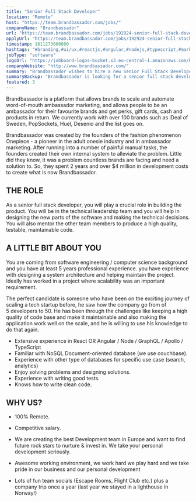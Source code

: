 ```yaml
---
title: "Senior Full Stack Developer"
location: "Remote"
host: "https://team.brandbassador.com/jobs/"
companyName: "Brandbassador"
url: "https://team.brandbassador.com/jobs/192924-senior-full-stack-developer"
applyUrl: "https://team.brandbassador.com/jobs/192924-senior-full-stack-developer/applications/new?"
timestamp: 1611273600000
hashtags: "#branding,#ui/ux,#reactjs,#angular,#nodejs,#typescript,#marketing,#socialmedia,#couchbase,#analysis"
jobType: "software"
logoUrl: "https://jobboard-logos-bucket.s3.eu-central-1.amazonaws.com/brandbassador"
companyWebsite: "http://www.brandbassador.com/"
summary: "Brandbassador wishes to hire a new Senior Full Stack Developer. If you have extensive experience in React OR Angular / Node / GraphQL / Apollo / TypeScript, consider applying."
summaryBackup: "Brandbassador is looking for a senior full stack developer that has experience in: #branding, #ui/ux, #reactjs."
featured: 3
---
```


Brandbassador is a platform that allows brands to scale and automate word-of-mouth ambassador marketing, and allows people to be an ambassador for their favourite brands and get perks, gift cards, cash and products in return. We currently work with over 100 brands such as iDeal of Sweden, PopSockets, Huel, Desenio and the list goes on. 

Brandbassador was created by the founders of the fashion phenomenon Onepiece - a pioneer in the adult onesie industry and in ambassador marketing. After running into a number of painful manual tasks, the founders created their own internal system to alleviate the problem. Little did they know, it was a problem countless brands are facing and need a solution to. So, they spent 2 years and over $4 million in development costs to create what is now Brandbassador.

## THE ROLE

As a senior full stack developer, you will play a crucial role in building the product. You will be in the technical leadership team and you will help in designing the new parts of the software and making the technical decisions. You will also mentor the other team members to produce a high quality, testable, maintainable code.  

## A LITTLE BIT ABOUT YOU

You are coming from software engineering / computer science background and you have at least 5 years professional experience. you have experience with designing a system architecture and helping maintain the project. Ideally has worked in a project where scalability was an important requirement.

The perfect candidate is someone who have been on the exciting journey of scaling a tech startup before, he saw how the company go from of 5 developers to 50. He has been through the challenges like keeping a high quality of code base and make it maintainable and also making the application work well on the scale, and he is willing to use his knowledge to do that again.

*   Extensive experience in React OR Angular / Node / GraphQL / Apollo / TypeScript
*   Familiar with NoSQL Document-oriented database (we use couchbase).
*   Experience with other type of databases for specific use case (search, analytics)
*   Enjoy solving problems and designing solutions.
*   Experience with writing good tests.
*   Knows how to write clean code.

## WHY US?

*   100% Remote.
*   Competitive salary.
*   We are creating the best Development team in Europe and want to find future rock stars to nurture & invest in. We take your personal development seriously.
*   Awesome working environment, we work hard we play hard and we take pride in our business and our personal development

*   Lots of fun team socials (Escape Rooms, Flight Club etc.) plus a company trip once a year (last year we stayed in a lighthouse in Norway!)
